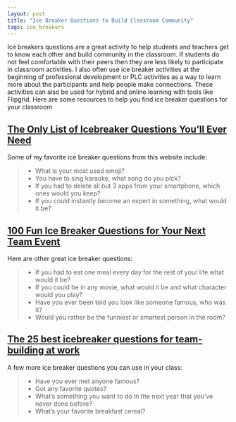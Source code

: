```yaml
---
layout: post
title: "Ice Breaker Questions to Build Classroom Community"
tags: ice_breakers
---
```


Ice breakers questions are a great activity to help students and teachers get to know each other and build community in the classroom.  If students do not feel comfortable with their peers then they are less likely to participate in classroom activities.  I also often use ice breaker activities at the beginning of professional development or PLC activities as a way to learn more about the participants and help people make connections.  These activities can also be used for hybrid and online learning with tools like Flipgrid.  Here are some resources to help you find ice breaker questions for your classroom 

<!--more-->

## [The Only List of Icebreaker Questions You’ll Ever Need](https://museumhack.com/list-icebreakers-questions/)

Some of my favorite ice breaker questions from this website include:

> - What is your most used emoji?
> - You have to sing karaoke, what song do you pick?
> - If you had to delete all but 3 apps from your smartphone, which ones would you keep?
> - If you could instantly become an expert in something, what would it be?

## [100 Fun Ice Breaker Questions for Your Next Team Event](https://inside.6q.io/fun-ice-breaker-questions/)

Here are other great ice breaker questions:

> - If you had to eat one meal every day for the rest of your life what would it be?
> - If you could be in any movie, what would it be and what character would you play?
> - Have you ever been told you look like someone famous, who was it?
> - Would you rather be the funniest or smartest person in the room?

## [The 25 best icebreaker questions for team-building at work](https://knowyourteam.com/blog/2018/01/08/the-25-best-icebreaker-questions-for-team-building-at-work/)

A few more ice breaker questions you can use in your class:

> - Have you ever met anyone famous?
> - Got any favorite quotes?
> - What’s something you want to do in the next year that you’ve never done before?
> - What’s your favorite breakfast cereal?

